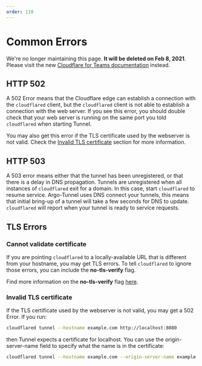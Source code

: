 ```yaml
---
order: 110
---
```


# Common Errors

<Aside type='warning' header='⚠️ THIS PAGE IS OUTDATED'>

We're no longer maintaining this page. **It will be deleted on Feb 8, 2021**. Please visit the new [Cloudflare for Teams documentation](https://secret.wiki/cloudflare-one/teams-docs-changes) instead.

</Aside>

## HTTP 502

A 502 Error means that the Cloudflare edge can establish a connection with the `cloudflared` client, but the `cloudflared` client is not able to establish a connection with the web server. If you see this error, you should double check that your web server is running on the same port you told `cloudflared` when starting Tunnel.

You may also get this error if the TLS certificate used by the webserver is not valid. Check the [Invalid TLS certificate](#invalid-tls) section for more information.

## HTTP 503

A 503 error means either that the tunnel has been unregistered, or that there is a delay in DNS propagation.  Tunnels are unregistered when all instances of `cloudflared` exit for a domain.  In this case, start `cloudflared` to resume service.  Argo-Tunnel uses DNS connect your tunnels, this means that initial bring-up of a tunnel will take a few seconds for DNS to update.  `cloudflared` will report when your tunnel is ready to service requests.

## TLS Errors

### Cannot validate certificate

If you are pointing `cloudflared` to a locally-available URL that is different from your hostname, you may get TLS errors. To tell `cloudflared` to ignore those errors, you can include the **no-tls-verify** flag.

Find more information on the **no-tls-verify** flag [here](/reference/arguments/#no-tls-verify).

### <a name="invalid-tls"></a> Invalid TLS certificate
If the TLS certificate used by the webserver is not valid, you may get a 502 Error.
If you run:

```bash
cloudflared tunnel --hostname example.com http://localhost:8080
```

then Tunnel expects a certificate for localhost. You can use the origin-server-name field to specify what the name is in the certificate:

```bash
cloudflared tunnel --hostname example.com --origin-server-name example.com http://localhost:8080
```